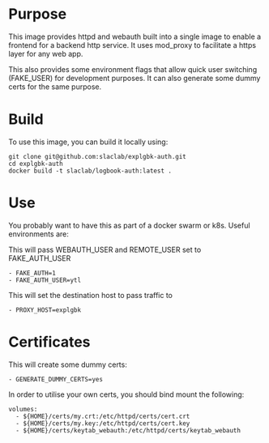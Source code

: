 # Purpose

This image provides httpd and webauth built into a single image to enable a frontend for a backend http service. It uses mod_proxy to facilitate a https layer for any web app.

This also provides some environment flags that allow quick user switching (FAKE_USER) for development purposes. It can also generate some dummy certs for the same purpose.

# Build

To use this image, you can build it locally using:

    git clone git@github.com:slaclab/explgbk-auth.git
    cd explgbk-auth
    docker build -t slaclab/logbook-auth:latest .


# Use

You probably want to have this as part of a docker swarm or k8s. Useful environments are:

This will pass WEBAUTH_USER and REMOTE_USER set to FAKE_AUTH_USER

    - FAKE_AUTH=1
    - FAKE_AUTH_USER=ytl

This will set the destination host to pass traffic to

    - PROXY_HOST=explgbk


# Certificates

This will create some dummy certs:

    - GENERATE_DUMMY_CERTS=yes

In order to utilise your own certs, you should bind mount the following:

    volumes:
      - ${HOME}/certs/my.crt:/etc/httpd/certs/cert.crt
      - ${HOME}/certs/my.key:/etc/httpd/certs/cert.key
      - ${HOME}/certs/keytab_webauth:/etc/httpd/certs/keytab_webauth

